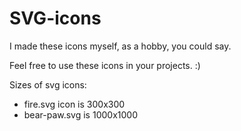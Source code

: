 # SVG-icons

I made these icons myself, as a hobby, you could say.

Feel free to use these icons in your projects. :)

Sizes of svg icons:

- fire.svg icon is 300x300
- bear-paw.svg is 1000x1000
